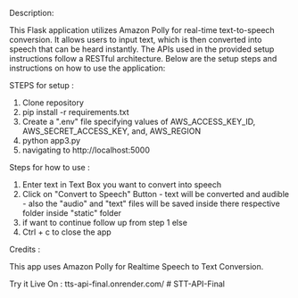 Description:

This Flask application utilizes Amazon Polly for real-time text-to-speech conversion. It allows users to input text, which is then converted into speech that can be heard instantly.
The APIs used in the provided setup instructions follow a RESTful architecture.
Below are the setup steps and instructions on how to use the application:

STEPS for setup :

1. Clone repository
2. pip install -r requirements.txt
3. Create a ".env" file specifying values of AWS_ACCESS_KEY_ID, AWS_SECRET_ACCESS_KEY, and, AWS_REGION
4. python app3.py
5. navigating to http://localhost:5000

Steps for how to use :

1. Enter text in Text Box you want to convert into speech
2. Click on "Convert to Speech" Button - text will be converted and audible - also the "audio" and "text" files will be saved inside there respective folder inside "static" folder
3. if want to continue follow up from step 1
else
4. Ctrl + c to close the app

Credits :

This app uses Amazon Polly for Realtime Speech to Text Conversion.

Try it Live On : tts-api-final.onrender.com/
#   S T T - A P I - F i n a l  
 